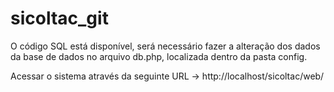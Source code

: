 # sicoltac_git

O código SQL está disponível, será necessário fazer a alteração dos dados da base de dados no arquivo db.php, localizada dentro da pasta config.



Acessar o sistema através da seguinte URL ->  http://localhost/sicoltac/web/
